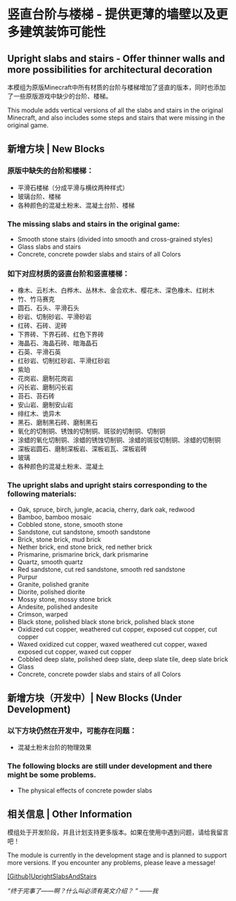 # 竖直台阶与楼梯 - 提供更薄的墙壁以及更多建筑装饰可能性

## Upright slabs and stairs - Offer thinner walls and more possibilities for architectural decoration

本模组为原版Minecraft中所有材质的台阶与楼梯增加了竖直的版本，同时也添加了一些原版游戏中缺少的台阶、楼梯。

This module adds vertical versions of all the slabs and stairs in the original Minecraft, and also includes some steps and stairs that were missing in the original game. 

## 新增方块 | New Blocks

### 原版中缺失的台阶和楼梯：

- 平滑石楼梯（分成平滑与横纹两种样式）
- 玻璃台阶、楼梯
- 各种颜色的混凝土粉末、混凝土台阶、楼梯

### The missing slabs and stairs in the original game:

- Smooth stone stairs (divided into smooth and cross-grained styles)
- Glass slabs and stairs
- Concrete, concrete powder slabs and stairs of all Colors

### 如下对应材质的竖直台阶和竖直楼梯：

- 橡木、云杉木、白桦木、丛林木、金合欢木、樱花木、深色橡木、红树木
- 竹、竹马赛克
- 圆石、石头、平滑石头
- 砂岩、切制砂岩、平滑砂岩
- 红砖、石砖、泥砖
- 下界砖、下界石砖、红色下界砖
- 海晶石、海晶石砖、暗海晶石
- 石英、平滑石英
- 红砂岩、切制红砂岩、平滑红砂岩
- 紫珀
- 花岗岩、磨制花岗岩
- 闪长岩、磨制闪长岩
- 苔石、苔石砖
- 安山岩、磨制安山岩
- 绯红木、诡异木
- 黑石、磨制黑石砖、磨制黑石
- 氧化的切制铜、锈蚀的切制铜、斑驳的切制铜、切制铜
- 涂蜡的氧化切制铜、涂蜡的锈蚀切制铜、涂蜡的斑驳切制铜、涂蜡的切制铜
- 深板岩圆石、磨制深板岩、深板岩瓦、深板岩砖
- 玻璃
- 各种颜色的混凝土粉末、混凝土

### The upright slabs and upright stairs corresponding to the following materials:

- Oak, spruce, birch, jungle, acacia, cherry, dark oak, redwood
- Bamboo, bamboo mosaic
- Cobbled stone, stone, smooth stone
- Sandstone, cut sandstone, smooth sandstone
- Brick, stone brick, mud brick
- Nether brick, end stone brick, red nether brick
- Prismarine, prismarine brick, dark prismarine
- Quartz, smooth quartz
- Red sandstone, cut red sandstone, smooth red sandstone
- Purpur
- Granite, polished granite
- Diorite, polished diorite
- Mossy stone, mossy stone brick
- Andesite, polished andesite
- Crimson, warped
- Black stone, polished black stone brick, polished black stone
- Oxidized cut copper, weathered cut copper, exposed cut copper, cut copper
- Waxed oxidized cut copper, waxed weathered cut copper, waxed exposed cut copper, waxed cut copper
- Cobbled deep slate, polished deep slate, deep slate tile, deep slate brick
- Glass
- Concrete, concrete powder slabs and stairs of all Colors

## 新增方块（开发中）| New Blocks (Under Development)

### 以下方块仍然在开发中，可能存在问题：

- 混凝土粉末台阶的物理效果

### The following blocks are still under development and there might be some problems.

- The physical effects of concrete powder slabs

## 相关信息 | Other Information

模组处于开发阶段，并且计划支持更多版本。如果在使用中遇到问题，请给我留言吧！

The module is currently in the development stage and is planned to support more versions. If you encounter any problems, please leave a message!

[[Github]UprightSlabsAndStairs](https://github.com/AutoSecre000/UprightSlabsAndStairs)

*“终于完事了——啊？什么叫必须有英文介绍？ ” ——我*

